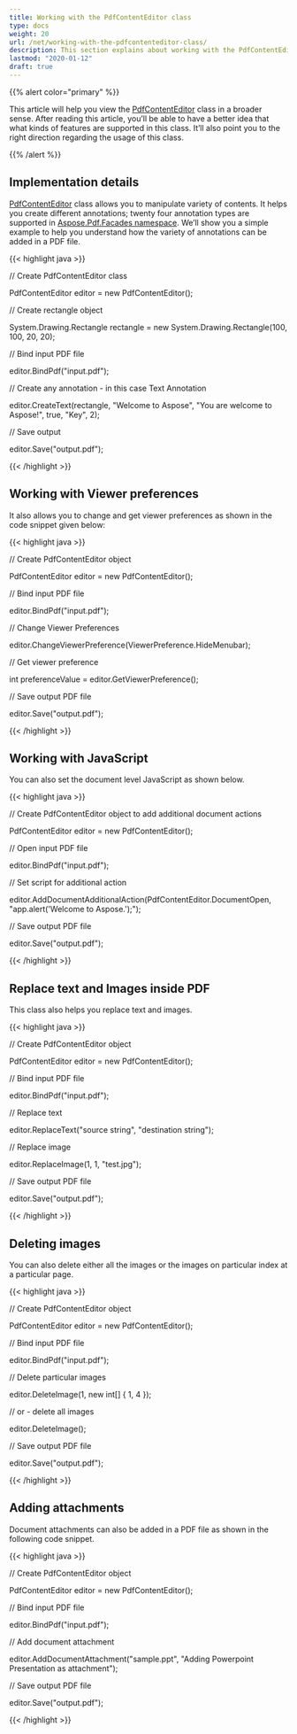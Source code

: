 ```yaml
---
title: Working with the PdfContentEditor class
type: docs
weight: 20
url: /net/working-with-the-pdfcontenteditor-class/
description: This section explains about working with the PdfContentEditor class.
lastmod: "2020-01-12"
draft: true
---
```


{{% alert color="primary" %}}

This article will help you view the [PdfContentEditor](http://www.aspose.com/api/net/pdf/aspose.pdf.facades/PdfContentEditor) class in a broader sense. After reading this article, you’ll be able to have a better idea that what kinds of features are supported in this class. It’ll also point you to the right direction regarding the usage of this class.

{{% /alert %}}

## Implementation details

[PdfContentEditor](http://www.aspose.com/api/net/pdf/aspose.pdf.facades/PdfContentEditor) class allows you to manipulate variety of contents. It helps you create different annotations; twenty four annotation types are supported in [Aspose.Pdf.Facades namespace](https://apireference.aspose.com/pdf/net/aspose.pdf.facades). We’ll show you a simple example to help you understand how the variety of annotations can be added in a PDF file.



{{< highlight java >}}

 // Create PdfContentEditor class

PdfContentEditor editor = new PdfContentEditor();

// Create rectangle object

System.Drawing.Rectangle rectangle = new System.Drawing.Rectangle(100, 100, 20, 20);

// Bind input PDF file

editor.BindPdf("input.pdf");

// Create any annotation - in this case Text Annotation

editor.CreateText(rectangle, "Welcome to Aspose", "You are welcome to Aspose!", true, "Key", 2);

// Save output

editor.Save("output.pdf");



{{< /highlight >}}

## Working with Viewer preferences

It also allows you to change and get viewer preferences as shown in the code snippet given below:



{{< highlight java >}}

 // Create PdfContentEditor object

PdfContentEditor editor = new PdfContentEditor();

// Bind input PDF file

editor.BindPdf("input.pdf");

// Change Viewer Preferences

editor.ChangeViewerPreference(ViewerPreference.HideMenubar);

// Get viewer preference

int preferenceValue = editor.GetViewerPreference();

// Save output PDF file

editor.Save("output.pdf");



{{< /highlight >}}

## Working with JavaScript

You can also set the document level JavaScript as shown below.



{{< highlight java >}}

 // Create PdfContentEditor object to add additional document actions

PdfContentEditor editor = new PdfContentEditor();

// Open input PDF file

editor.BindPdf("input.pdf");

// Set script for additional action

editor.AddDocumentAdditionalAction(PdfContentEditor.DocumentOpen, "app.alert('Welcome to Aspose.');");

// Save output PDF file

editor.Save("output.pdf");



{{< /highlight >}}

## Replace text and Images inside PDF

This class also helps you replace text and images.



{{< highlight java >}}

 // Create PdfContentEditor object

PdfContentEditor editor = new PdfContentEditor();

// Bind input PDF file

editor.BindPdf("input.pdf");

// Replace text

editor.ReplaceText("source string", "destination string");

// Replace image

editor.ReplaceImage(1, 1, "test.jpg");

// Save output PDF file

editor.Save("output.pdf");



{{< /highlight >}}

## Deleting images

You can also delete either all the images or the images on particular index at a particular page.



{{< highlight java >}}

 // Create PdfContentEditor object

PdfContentEditor editor = new PdfContentEditor();

// Bind input PDF file

editor.BindPdf("input.pdf");

// Delete particular images

editor.DeleteImage(1, new int[] { 1, 4 });

// or - delete all images

editor.DeleteImage();

// Save output PDF file

editor.Save("output.pdf");



{{< /highlight >}}

## Adding attachments

Document attachments can also be added in a PDF file as shown in the following code snippet.



{{< highlight java >}}

 // Create PdfContentEditor object

PdfContentEditor editor = new PdfContentEditor();

// Bind input PDF file

editor.BindPdf("input.pdf");

// Add document attachment

editor.AddDocumentAttachment("sample.ppt", "Adding Powerpoint Presentation as attachment");

// Save output PDF file

editor.Save("output.pdf");



{{< /highlight >}}

